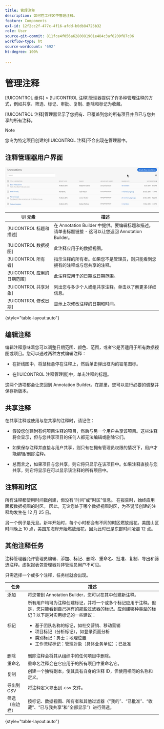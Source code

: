 ```yaml
---
title: 管理注释
description: 如何在工作区中管理注释。
feature: Components
exl-id: 12f2cc2f-477c-4f16-afdd-b0db84725b32
role: User
source-git-commit: 811fce4f056a6280081901e484c3af8209f87c06
workflow-type: ht
source-wordcount: '692'
ht-degree: 100%

---
```


# 管理注释

[!UICONTROL 组件] > [!UICONTROL 注释]管理器提供了许多种管理注释的方式，例如共享、筛选、标记、审批、复制、删除和标记为收藏。

[!UICONTROL 注释]管理器显示了您拥有、已覆盖到您的所有项目并且已与您共享的所有注释。

>[!NOTE]
>
>您专为特定项目创建的[!UICONTROL 注释]不会出现在管理器中。

## 注释管理器用户界面

![注释选项，例如共享、标记或复制，这些内容会在下一节中介绍。](assets/annotation-mgr.png)

| UI 元素 | 描述 |
| --- | --- | 
| [!UICONTROL 标题和描述] | 在 Annotation Builder 中提供。要编辑标题和描述，请单击标题链接 - 这可以让您返回 Annotation Builder。 |
| [!UICONTROL 数据视图] | 此注释应用于的数据视图。 |
| [!UICONTROL 所有者] | 指示注释的所有者。如果您不是管理员，则只能看到您拥有的注释或与您共享的注释。 |
| [!UICONTROL 应用的日期范围] | 此注释应用于的日期或日期范围。 |
| [!UICONTROL 共享对象] | 列出您与多少个人或组共享注释。单击以了解更多详细信息。 |
| [!UICONTROL 修改日期] | 显示上次修改注释的日期和时间。 |

{style="table-layout:auto"}

## 编辑注释

编辑注释意味着您可以调整日期范围、颜色、范围，或者它是否适用于所有数据视图或项目。您可以通过两种方式编辑注释：

* 在折线图中，将鼠标悬停在注释上，然后单击弹出框内的铅笔图标。

* 在[!UICONTROL 注释管理器]中，单击注释的标题。

这两个选项都会让您回到 Annotation Builder。在那里，您可以进行必要的调整并保存新版本。

## 共享注释

在共享注释或使用与您共享的注释时，请记住：

* 假设您创建附有纯项目注释的项目，然后与另一个用户共享该项目。这些注释将会显示，但与您共享项目的任何人都无法编辑或删除它们。

* 如果保存注释并直接与用户共享，则只有在拥有管理员权限的情况下，用户才能编辑/删除注释。

* 总而言之，如果项目与您共享，则它将只显示在该项目中。如果注释直接与您共享，则它将显示在可以显示该注释的所有项目中。

## 注释和时区

所有注释都使用时间戳创建，但没有“时间”或“时区”信息。 在报告时，始终应用面板数据视图的时区。 因此，无论您处于哪个数据视图时区，为圣诞节创建的注释均发生在 12 月 25 日。

另一个例子是元旦。新年开始时，每个小时都会有不同的时区燃放烟花。美国山区时间晚上 10 点，美国东海岸开始燃放烟花，因为此时已是东部时间凌晨 12 点。

## 其他注释任务

注释管理器允许管理员编辑、添加、标记、删除、重命名、批准、复制、导出和筛选注释。虚拟报表包管理器对非管理员用户不可见。

只需选择一个或多个注释，任务栏就会出现。

| 任务 | 描述 |
| --- | --- |
| 添加 | 将您带到 Annotation Builder，您可以在其中创建新注释。 |
| 标记 | 所有用户均可为注释创建标记，并将一个或多个标记应用于注释。但是，您只能看到自己拥有的那些过滤器的标记。应创建哪种类型的标记？以下是对实用标记的一些建议：<ul><li>基于团队名称的标记，如社交营销、移动营销</li><li>项目标记（分析标记），如登录页面分析</li><li>类别标记：男士；地理位置</li><li>工作流程标记：管理对象（具体业务单位）；已批准</li></ul> |
| 删除 | 删除注释会将其从组织中的任何项目中删除。 |
| 重命名 | 重命名注释会在它应用于的所有项目中重命名它。 |
| 复制 | 创建一个独特副本，使其具有自身的注释 ID，但使用相同的名称和定义。 |
| 导出到 CSV | 将注释定义导出到 .csv 文件。 |
| 筛选（左边栏） | 按标记、数据视图、所有者和其他过滤器（“我的”、“已批准”、“收藏”、“已与我共享”和“全部显示”）进行筛选。 |

{style="table-layout:auto"}

